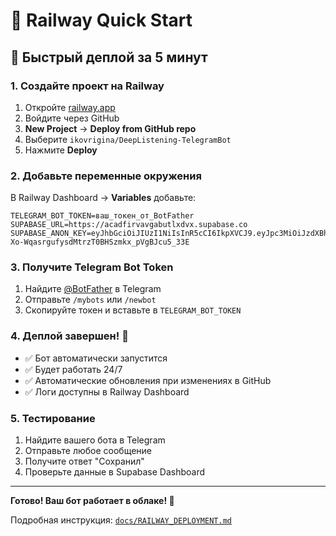 # 🚂 Railway Quick Start

## 🚀 Быстрый деплой за 5 минут

### 1. Создайте проект на Railway
1. Откройте [railway.app](https://railway.app/)
2. Войдите через GitHub
3. **New Project** → **Deploy from GitHub repo**
4. Выберите `ikovrigina/DeepListening-TelegramBot`
5. Нажмите **Deploy**

### 2. Добавьте переменные окружения

В Railway Dashboard → **Variables** добавьте:

```env
TELEGRAM_BOT_TOKEN=ваш_токен_от_BotFather
SUPABASE_URL=https://acadfirvavgabutlxdvx.supabase.co
SUPABASE_ANON_KEY=eyJhbGciOiJIUzI1NiIsInR5cCI6IkpXVCJ9.eyJpc3MiOiJzdXBhYmFzZSIsInJlZiI6ImFjYWRmaXJ2YXZnYWJ1dGx4ZHZ4Iiwicm9sZSI6ImFub24iLCJpYXQiOjE3NTg2MDM3ODcsImV4cCI6MjA3NDE3OTc4N30.3k-Xo-WqasrgufysdMtrzT0BHSzmkx_pVgBJcu5_33E
```

### 3. Получите Telegram Bot Token

1. Найдите [@BotFather](https://t.me/BotFather) в Telegram
2. Отправьте `/mybots` или `/newbot`
3. Скопируйте токен и вставьте в `TELEGRAM_BOT_TOKEN`

### 4. Деплой завершен! 🎉

- ✅ Бот автоматически запустится
- ✅ Будет работать 24/7
- ✅ Автоматические обновления при изменениях в GitHub
- ✅ Логи доступны в Railway Dashboard

### 5. Тестирование

1. Найдите вашего бота в Telegram
2. Отправьте любое сообщение
3. Получите ответ "Сохранил"
4. Проверьте данные в Supabase Dashboard

---

**Готово! Ваш бот работает в облаке! 🚀**

Подробная инструкция: [`docs/RAILWAY_DEPLOYMENT.md`](docs/RAILWAY_DEPLOYMENT.md)

